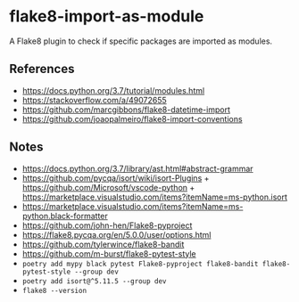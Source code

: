 # flake8-import-as-module

A Flake8 plugin to check if specific packages are imported as modules.

## References

- https://docs.python.org/3.7/tutorial/modules.html
- https://stackoverflow.com/a/49072655
- https://github.com/marcgibbons/flake8-datetime-import
- https://github.com/joaopalmeiro/flake8-import-conventions

## Notes

- https://docs.python.org/3.7/library/ast.html#abstract-grammar
- https://github.com/pycqa/isort/wiki/isort-Plugins + https://github.com/Microsoft/vscode-python + https://marketplace.visualstudio.com/items?itemName=ms-python.isort
- https://marketplace.visualstudio.com/items?itemName=ms-python.black-formatter
- https://github.com/john-hen/Flake8-pyproject
- https://flake8.pycqa.org/en/5.0.0/user/options.html
- https://github.com/tylerwince/flake8-bandit
- https://github.com/m-burst/flake8-pytest-style
- `poetry add mypy black pytest Flake8-pyproject flake8-bandit flake8-pytest-style --group dev`
- `poetry add isort@^5.11.5 --group dev`
- `flake8 --version`
